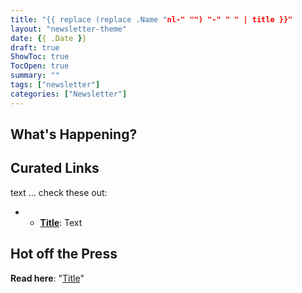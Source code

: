 ```yaml
---
title: "{{ replace (replace .Name "nl-" "") "-" " " | title }}"
layout: "newsletter-theme"
date: {{ .Date }}
draft: true
ShowToc: true
TocOpen: true
summary: ""
tags: ["newsletter"]
categories: ["Newsletter"]
---
```


## What's Happening?

## Curated Links

text ... check these out:

- - **[Title](https://full-link-here)**: Text

## Hot off the Press

**Read here**: "[Title](https://navendu.me/link/)"

